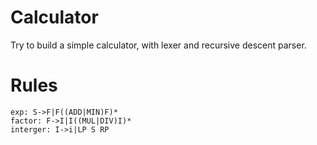 # Calculator
Try to build a simple calculator, with lexer and recursive descent parser.


# Rules
```
exp: S->F|F((ADD|MIN)F)*
factor: F->I|I((MUL|DIV)I)*
interger: I->i|LP S RP
```
